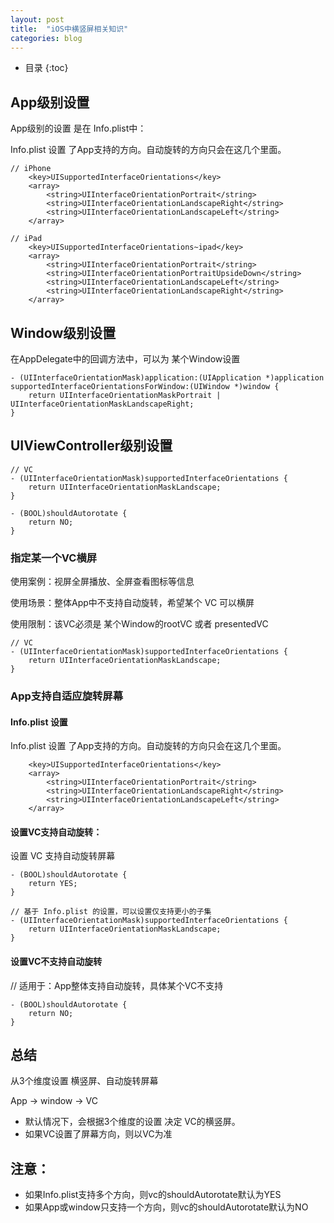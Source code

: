 ```yaml
---
layout: post
title:  "iOS中横竖屏相关知识"
categories: blog
---
```


* 目录
{:toc}

## App级别设置

App级别的设置 是在 Info.plist中：

Info.plist 设置 了App支持的方向。自动旋转的方向只会在这几个里面。
```
// iPhone
	<key>UISupportedInterfaceOrientations</key>
	<array>
		<string>UIInterfaceOrientationPortrait</string>
		<string>UIInterfaceOrientationLandscapeRight</string>
		<string>UIInterfaceOrientationLandscapeLeft</string>
	</array>

// iPad
	<key>UISupportedInterfaceOrientations~ipad</key>
	<array>
		<string>UIInterfaceOrientationPortrait</string>
		<string>UIInterfaceOrientationPortraitUpsideDown</string>
		<string>UIInterfaceOrientationLandscapeLeft</string>
		<string>UIInterfaceOrientationLandscapeRight</string>
	</array>
```


## Window级别设置

在AppDelegate中的回调方法中，可以为 某个Window设置
```
- (UIInterfaceOrientationMask)application:(UIApplication *)application supportedInterfaceOrientationsForWindow:(UIWindow *)window {
    return UIInterfaceOrientationMaskPortrait | UIInterfaceOrientationMaskLandscapeRight;
}
```

## UIViewController级别设置

```
// VC
- (UIInterfaceOrientationMask)supportedInterfaceOrientations {
    return UIInterfaceOrientationMaskLandscape;
}

- (BOOL)shouldAutorotate {
    return NO;
}
```

### 指定某一个VC横屏

使用案例：视屏全屏播放、全屏查看图标等信息

使用场景：整体App中不支持自动旋转，希望某个 VC 可以横屏

使用限制：该VC必须是 某个Window的rootVC 或者 presentedVC

```
// VC
- (UIInterfaceOrientationMask)supportedInterfaceOrientations {
    return UIInterfaceOrientationMaskLandscape;
}
```

### App支持自适应旋转屏幕 


#### Info.plist 设置

Info.plist 设置 了App支持的方向。自动旋转的方向只会在这几个里面。
```
	<key>UISupportedInterfaceOrientations</key>
	<array>
		<string>UIInterfaceOrientationPortrait</string>
		<string>UIInterfaceOrientationLandscapeRight</string>
		<string>UIInterfaceOrientationLandscapeLeft</string>
	</array>
```

#### 设置VC支持自动旋转：

设置 VC 支持自动旋转屏幕
```
- (BOOL)shouldAutorotate {
    return YES;
}

// 基于 Info.plist 的设置，可以设置仅支持更小的子集
- (UIInterfaceOrientationMask)supportedInterfaceOrientations {
    return UIInterfaceOrientationMaskLandscape;
}
```

#### 设置VC不支持自动旋转

// 适用于：App整体支持自动旋转，具体某个VC不支持
```
- (BOOL)shouldAutorotate {
    return NO;
}
```

## 总结 

从3个维度设置 横竖屏、自动旋转屏幕 

App -> window -> VC

- 默认情况下，会根据3个维度的设置 决定 VC的横竖屏。
- 如果VC设置了屏幕方向，则以VC为准

## 注意：

- 如果Info.plist支持多个方向，则vc的shouldAutorotate默认为YES
- 如果App或window只支持一个方向，则vc的shouldAutorotate默认为NO
